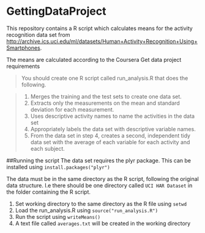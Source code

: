 # GettingDataProject

This repository contains a R script which calculates means for the activity recognition data set from http://archive.ics.uci.edu/ml/datasets/Human+Activity+Recognition+Using+Smartphones. 

The means are calculated according to the Coursera Get data project requirements



> You should create one R script called run_analysis.R that does the following. 


>1.  Merges the training and the test sets to create one data set.
>1. Extracts only the measurements on the mean and standard deviation for each measurement. 
>1. Uses descriptive activity names to name the activities in the data set
>1. Appropriately labels the data set with descriptive variable names. 
>1. From the data set in step 4, creates a second, independent tidy data set with the average of each variable for each activity and each subject.

##Running the script
The data set requires the plyr package. This can be installed using `install.packages("plyr")`

The data must be in the same directory as the R script, following the original data structure. I.e there should be one directory called `UCI HAR Dataset` in the folder containing the R script. 

1. Set working directory to the same directory as the R file using `setwd` 
1. Load the run_analysis.R using `source("run_analysis.R")`
1. Run the script using `writeMeans()`
1. A text file called `averages.txt` will be created in the working directory 

